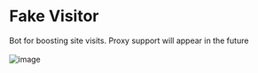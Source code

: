 # Fake Visitor
Bot for boosting site visits. Proxy support will appear in the future
<br><br>
![image](https://user-images.githubusercontent.com/42089958/120067649-24cd6500-c096-11eb-8071-b99998e8e99f.png)
